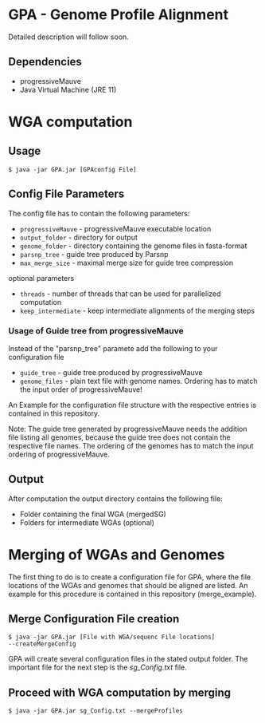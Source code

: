# GPA - Genome Profile Alignment

Detailed description will follow soon.

## Dependencies

* progressiveMauve
* Java Virtual Machine (JRE 11)

# WGA computation

## Usage

<code>$ java -jar GPA.jar [GPAconfig File]</code>


## Config File Parameters

The config file has to contain the following parameters:

* <code>progressiveMauve</code> - progressiveMauve executable location
* <code>output_folder</code> - directory for output 
* <code>genome_folder</code> - directory containing the genome files in fasta-format
* <code>parsnp_tree</code> - guide tree produced by Parsnp
* <code>max_merge_size</code> - maximal merge size for guide tree compression 

optional parameters

* <code>threads</code> - number of threads that can be used for parallelized computation
* <code>keep_intermediate</code> - keep intermediate alignments of the merging steps


### Usage of Guide tree from progressiveMauve

Instead of the "parsnp_tree" paramete add the following to your configuration file
* <code>guide_tree</code> - guide tree produced by progressiveMauve
* <code>genome_files</code> - plain text file with genome names. Ordering has to match the input order of progressiveMauve!

An Example for the configuration file structure with the respective entries is contained in this repository.

Note: The guide tree generated by progressiveMauve needs the addition file listing all genomes, because the guide tree does not contain the respective file names. The ordering of the genomes has to match the input ordering of progressiveMauve.


## Output

After computation the output directory contains the following file:

* Folder containing the final WGA (mergedSG)
* Folders for intermediate WGAs (optional)

# Merging of WGAs and Genomes

The first thing to do is to create a configuration file for GPA, where the file locations of the WGAs and genomes that should be aligned are listed. An example for this procedure is contained in this repository (merge_example).

## Merge Configuration File creation

<code>$ java -jar GPA.jar [File with WGA/sequenc File locations] --createMergeConfig</code>

GPA will create several configuration files in the stated output folder. The important file for the next step is the *sg_Config.txt* file.

## Proceed with WGA computation by merging

<code>$ java -jar GPA.jar sg_Config.txt --mergeProfiles</code>

